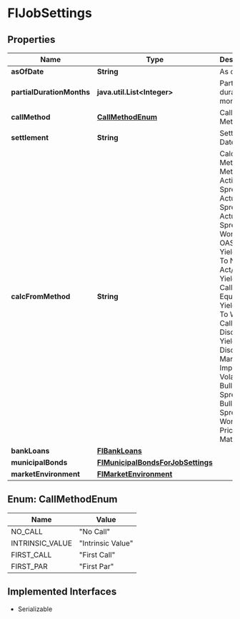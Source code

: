 

# FIJobSettings


## Properties

Name | Type | Description | Notes
------------ | ------------- | ------------- | -------------
**asOfDate** | **String** | As of date | 
**partialDurationMonths** | **java.util.List&lt;Integer&gt;** | Partial duration months |  [optional]
**callMethod** | [**CallMethodEnum**](#CallMethodEnum) | Call Method |  [optional]
**settlement** | **String** | Settlement Date |  [optional]
**calcFromMethod** | **String** | Calculation Method.  Methods : Active Spread, Actual Spread, Actual Spread To Worst Call, OAS, Price, Yield, Yield To No Call, Act/Act Yield To No Call, Bond Equivalent Yield,  Yield To Worst Call, Discount Yield, Discount Margin, Implied Volatility, Bullet Spread, Bullet Spread To Worst Call, Pricing Matrix |  [optional]
**bankLoans** | [**FIBankLoans**](FIBankLoans.md) |  |  [optional]
**municipalBonds** | [**FIMunicipalBondsForJobSettings**](FIMunicipalBondsForJobSettings.md) |  |  [optional]
**marketEnvironment** | [**FIMarketEnvironment**](FIMarketEnvironment.md) |  |  [optional]



## Enum: CallMethodEnum

Name | Value
---- | -----
NO_CALL | &quot;No Call&quot;
INTRINSIC_VALUE | &quot;Intrinsic Value&quot;
FIRST_CALL | &quot;First Call&quot;
FIRST_PAR | &quot;First Par&quot;


## Implemented Interfaces

* Serializable


